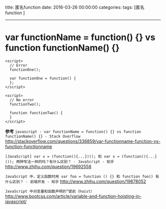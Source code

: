 title:  匿名function
date: 2016-03-26 00:00:00
categories:
tags: [匿名 function ]


---
#  var functionName = function() {} vs function functionName() {}
```
<script>
  // Error
  functionOne();
 
  var functionOne = function() {
  };
</script>
```
```
<script>
  // No error
  functionTwo();
 
  function functionTwo() {
  }
</script>
```


**参考**
`javascript - var functionName = function() {} vs function functionName() {} - Stack Overflow`
http://stackoverflow.com/questions/336859/var-functionname-function-vs-function-functionname


`[JavaScript] var x = (function(){...})(); 和 var x = (function(){...}()); 两种写法一样的吗？有什么区别？ - JavaScript - 知乎`
http://www.zhihu.com/question/19692558


`JavaScript 中，定义函数时用 var foo = function () {} 和 function foo() 有什么区别？ - 前端开发 - 知乎`
http://www.zhihu.com/question/19878052


`JavaScript 中对变量和函数声明的“提前（hoist）`
http://www.bootcss.com/article/variable-and-function-hoisting-in-javascript/


<!-- more -->
